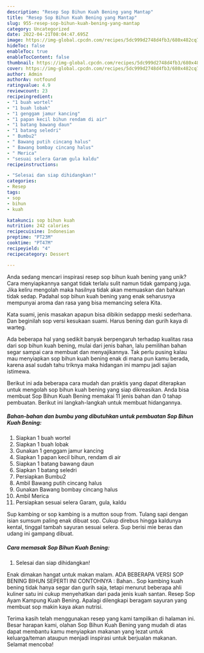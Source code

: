```yaml
---
description: "Resep Sop Bihun Kuah Bening yang Mantap"
title: "Resep Sop Bihun Kuah Bening yang Mantap"
slug: 955-resep-sop-bihun-kuah-bening-yang-mantap
category: Uncategorized
date: 2022-04-21T08:04:47.695Z
image: https://img-global.cpcdn.com/recipes/5dc999d2748d4fb3/680x482cq70/sop-bihun-kuah-bening-foto-resep-utama.jpg
hideToc: false
enableToc: true
enableTocContent: false
thumbnail: https://img-global.cpcdn.com/recipes/5dc999d2748d4fb3/680x482cq70/sop-bihun-kuah-bening-foto-resep-utama.jpg
cover: https://img-global.cpcdn.com/recipes/5dc999d2748d4fb3/680x482cq70/sop-bihun-kuah-bening-foto-resep-utama.jpg
author: Admin
authorAv: notfound
ratingvalue: 4.9
reviewcount: 23
recipeingredient:
- "1 buah wortel"
- "1 buah lobak"
- "1 genggam jamur kancing"
- "1 papan kecil bihun rendam di air"
- "1 batang bawang daun"
- "1 batang seledri"
- " Bumbu2"
- " Bawang putih cincang halus"
- " Bawang bombay cincang halus"
- " Merica"
- "sesuai selera Garam gula kaldu"
recipeinstructions:

- "Selesai dan siap dihidangkan!"
categories:
- Resep
tags:
- sop
- bihun
- kuah

katakunci: sop bihun kuah 
nutrition: 242 calories
recipecuisine: Indonesian
preptime: "PT23M"
cooktime: "PT47M"
recipeyield: "4"
recipecategory: Dessert

---
```





Anda sedang mencari inspirasi resep sop bihun kuah bening yang unik? Cara menyiapkannya sangat tidak terlalu sulit namun tidak gampang juga. Jika keliru mengolah maka hasilnya tidak akan memuaskan dan bahkan tidak sedap. Padahal sop bihun kuah bening yang enak seharusnya mempunyai aroma dan rasa yang bisa memancing selera Kita.





Kata suami, jenis masakan apapun bisa dibikin sedappp meski sederhana. Dan beginilah sop versi kesukaan suami. Harus bening dan gurih kaya di warteg.

Ada beberapa hal yang sedikit banyak berpengaruh terhadap kualitas rasa dari sop bihun kuah bening, mulai dari jenis bahan, lalu pemilihan bahan segar sampai cara membuat dan menyajikannya. Tak perlu pusing kalau mau menyiapkan sop bihun kuah bening enak di mana pun kamu berada, karena asal sudah tahu triknya maka hidangan ini mampu jadi sajian istimewa.






Berikut ini ada beberapa cara mudah dan praktis yang dapat diterapkan untuk mengolah sop bihun kuah bening yang siap dikreasikan. Anda bisa membuat Sop Bihun Kuah Bening memakai 11 jenis bahan dan 0 tahap pembuatan. Berikut ini langkah-langkah untuk membuat hidangannya.

<!--inarticleads1-->

##### Bahan-bahan dan bumbu yang dibutuhkan untuk pembuatan Sop Bihun Kuah Bening:

1. Siapkan 1 buah wortel
1. Siapkan 1 buah lobak
1. Gunakan 1 genggam jamur kancing
1. Siapkan 1 papan kecil bihun, rendam di air
1. Siapkan 1 batang bawang daun
1. Siapkan 1 batang seledri
1. Persiapkan  Bumbu2
1. Ambil  Bawang putih cincang halus
1. Gunakan  Bawang bombay cincang halus
1. Ambil  Merica
1. Persiapkan sesuai selera Garam, gula, kaldu


Sup kambing or sop kambing is a mutton soup from. Tulang sapi dengan isian sumsum paling enak dibuat sop. Cukup direbus hingga kaldunya kental, tinggal tambah sayuran sesuai selera. Sup berisi mie beras dan udang ini gampang dibuat. 

<!--inarticleads2-->

##### Cara memasak Sop Bihun Kuah Bening:


1. Selesai dan siap dihidangkan!

Enak dimakan hangat untuk makan malam. ADA BEBERAPA VERSI SOP BENING BIHUN SEPERTI INI CONTOHNYA : Bahan.. Sop kambing kuah bening tidak hanya segar dan gurih saja, tetapi menurut beberapa ahli kuliner satu ini cukup menyehatkan dari pada jenis kuah santan. Resep Sop Ayam Kampung Kuah Bening. Apalagi dilengkapi beragam sayuran yang membuat sop makin kaya akan nutrisi. 

Terima kasih telah menggunakan resep yang kami tampilkan di halaman ini. Besar harapan kami, olahan Sop Bihun Kuah Bening yang mudah di atas dapat membantu kamu menyiapkan makanan yang lezat untuk keluarga/teman ataupun menjadi inspirasi untuk berjualan makanan. Selamat mencoba!
